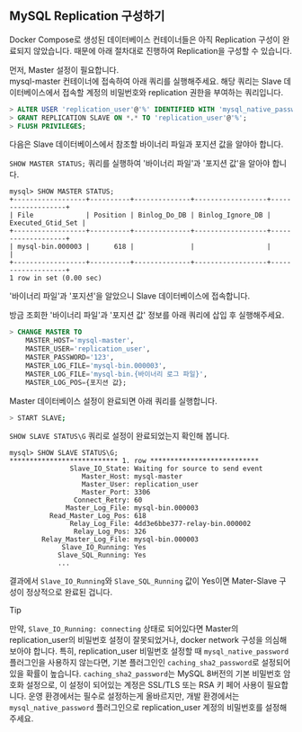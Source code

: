 ## MySQL Replication 구성하기

Docker Compose로 생성된 데이터베이스 컨테이너들은 아직 Replication 구성이 완료되지 않았습니다. 때문에 아래 절차대로 진행하여 Replication을 구성할 수 있습니다.

먼저, Master 설정이 필요합니다.<br />
mysql-master 컨테이너에 접속하여 아래 쿼리를 실행해주세요.
해당 쿼리는 Slave 데이터베이스에서 접속할 계정의 비밀번호와 replication 권한을 부여하는 쿼리입니다.

```sql
> ALTER USER 'replication_user'@'%' IDENTIFIED WITH 'mysql_native_password' BY '123';
> GRANT REPLICATION SLAVE ON *.* TO 'replication_user'@'%';
> FLUSH PRIVILEGES;
```

다음은 Slave 데이터베이스에서 참조할 바이너리 파일과 포지션 값을 알야아 합니다.

`SHOW MASTER STATUS;` 쿼리를 실행하여 '바이너리 파일'과 '포지션 값'을 알아야 합니다.

```
mysql> SHOW MASTER STATUS;
+------------------+----------+--------------+------------------+-------------------+
| File             | Position | Binlog_Do_DB | Binlog_Ignore_DB | Executed_Gtid_Set |
+------------------+----------+--------------+------------------+-------------------+
| mysql-bin.000003 |      618 |              |                  |                   |
+------------------+----------+--------------+------------------+-------------------+
1 row in set (0.00 sec)
```

'바이너리 파일'과 '포지션'을 알았으니 Slave 데이터베이스에 접속합니다.

방금 조회한 '바이너리 파일'과 '포지션 값' 정보를 아래 쿼리에 삽입 후 실행해주세요.

```sql
> CHANGE MASTER TO
    MASTER_HOST='mysql-master',
    MASTER_USER='replication_user',
    MASTER_PASSWORD='123',
    MASTER_LOG_FILE='mysql-bin.000003',
    MASTER_LOG_FILE='mysql-bin.{바이너리 로그 파일}',
    MASTER_LOG_POS={포지션 값};
```

Master 데이터베이스 설정이 완료되면 아래 쿼리를 실행합니다.

```bash
> START SLAVE;
```

`SHOW SLAVE STATUS\G` 쿼리로 설정이 완료되었는지 확인해 봅니다.

```
mysql> SHOW SLAVE STATUS\G;
*************************** 1. row ***************************
               Slave_IO_State: Waiting for source to send event
                  Master_Host: mysql-master
                  Master_User: replication_user
                  Master_Port: 3306
                Connect_Retry: 60
              Master_Log_File: mysql-bin.000003
          Read_Master_Log_Pos: 618
               Relay_Log_File: 4dd3e6bbe377-relay-bin.000002
                Relay_Log_Pos: 326
        Relay_Master_Log_File: mysql-bin.000003
             Slave_IO_Running: Yes
            Slave_SQL_Running: Yes
            ...
```

결과에서 `Slave_IO_Running`와 `Slave_SQL_Running` 값이 Yes이면 Mater-Slave 구성이 정상적으로 완료된 겁니다.

>[!TIP]
>
>만약, `Slave_IO_Running: connecting` 상태로 되어있다면 Master의 replication_user의 비밀번호 설정이 잘못되었거나, docker network 구성을 의심해보아야 합니다.
>특히, replication_user 비밀번호 설정할 때 `mysql_native_password` 플러그인을 사용하지 않는다면, 기본 플러그인인 `caching_sha2_password`로 설정되어 있을 확률이 높습니다. `caching_sha2_password`는 MySQL 8버전의 기본 비밀번호 암호화 설정으로, 이 설정이 되어있는 계정은 SSL/TLS 또는 RSA 키 페어 사용이 필요합니다. 운영 환경에서는 필수로 설정하는게 올바르지만, 개발 환경에서는 `mysql_native_password` 플러그인으로 replication_user 계정의 비밀번호를 설정해주세요.